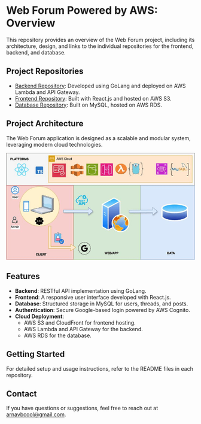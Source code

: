 # Web Forum Powered by AWS: Overview

This repository provides an overview of the Web Forum project, including its architecture, design, and links to the individual repositories for the frontend, backend, and database.

## Project Repositories
- [Backend Repository](https://github.com/arnavbajpai/Web-Forum-powered-by-AWS-Backend-REST-API): Developed using GoLang and deployed on AWS Lambda and API Gateway.
- [Frontend Repository](https://github.com/arnavbajpai/Web-Forum-powered-by-AWS-Frontend): Built with React.js and hosted on AWS S3.
- [Database Repository](https://github.com/arnavbajpai/Web-Forum-powered-by-AWS-Backend-REST-API): Built on MySQL, hosted on AWS RDS.

## Project Architecture
The Web Forum application is designed as a scalable and modular system, leveraging modern cloud technologies.

![Architecture Diagram](./docs/architecture-diagram.png)

## Features
- **Backend**: RESTful API implementation using GoLang.
- **Frontend**: A responsive user interface developed with React.js.
- **Database**: Structured storage in MySQL for users, threads, and posts.
- **Authentication**: Secure Google-based login powered by AWS Cognito.
- **Cloud Deployment**:
  - AWS S3 and CloudFront for frontend hosting.
  - AWS Lambda and API Gateway for the backend.
  - AWS RDS for the database.

## Getting Started
For detailed setup and usage instructions, refer to the README files in each repository.

## Contact
If you have questions or suggestions, feel free to reach out at [arnavbcool@gmail.com](mailto:arnavbcool@gmail.com).

